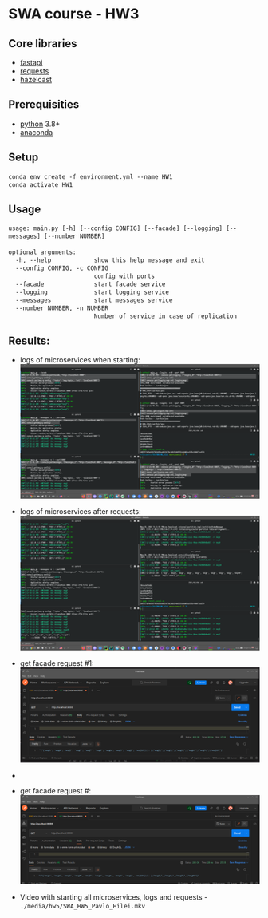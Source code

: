 # SWA course - HW3

## Core libraries
- [fastapi](https://fastapi.tiangolo.com/)
- [requests](https://docs.python-requests.org/en/latest/)
- [hazelcast](https://hazelcast.com/clients/python-2/)

## Prerequisities
- [python](https://www.python.org/) 3.8+
- [anaconda](https://docs.anaconda.com/anaconda/install/index.html)

## Setup
```
conda env create -f environment.yml --name HW1
conda activate HW1
```

## Usage
```
usage: main.py [-h] [--config CONFIG] [--facade] [--logging] [--messages] [--number NUMBER]

optional arguments:
  -h, --help            show this help message and exit
  --config CONFIG, -c CONFIG
                        config with ports
  --facade              start facade service
  --logging             start logging service
  --messages            start messages service
  --number NUMBER, -n NUMBER
                        Number of service in case of replication
```

## Results:
- logs of microservices when starting:
![](media/hw5/logs0.png)

- logs of microservices after requests:
![](media/hw5/logs1.png)

- get facade request #1:
![](media/hw5/get1.png)
- 
- get facade request #:
![](media/hw5/get2.png)

- Video with starting all microservices, logs and requests - `./media/hw5/SWA_HW5_Pavlo_Hilei.mkv`


[//]: # (## Results:)

[//]: # (- Video with results: `./videos`)

[//]: # ()
[//]: # (### Screnshots)

[//]: # (Logs of all serices:)

[//]: # (![]&#40;./media/logs.png&#41;)

[//]: # ()
[//]: # (Get request:)

[//]: # (![]&#40;./media/get_req.png&#41;)